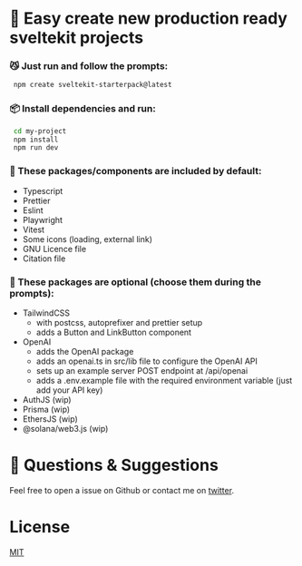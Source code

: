 # 🍳 Easy create new production ready sveltekit projects

### 😼 Just run and follow the prompts:
```bash
 npm create sveltekit-starterpack@latest
```
### 📦 Install dependencies and run:

```bash
 cd my-project
 npm install
 npm run dev
```

### 🚀 These packages/components are included by default:
* Typescript
* Prettier
* Eslint
* Playwright
* Vitest
* Some icons (loading, external link)
* GNU Licence file
* Citation file


### 🫵 These packages are optional (choose them during the prompts):
* TailwindCSS
  * with postcss, autoprefixer and prettier setup
  * adds a Button and LinkButton component
* OpenAI
  * adds the OpenAI package
  * adds an openai.ts in src/lib file to configure the OpenAI API
  * sets up an example server POST endpoint at /api/openai
  * adds a .env.example file with the required environment variable (just add your API key)
* AuthJS (wip)
* Prisma (wip)
* EthersJS (wip)
* @solana/web3.js (wip)

# 🙋 Questions & Suggestions
Feel free to open a issue on Github or contact me on [twitter](https://twitter.com/thomas_a_mol).

# License
[MIT](https://github.com/thomasmol/create-sveltekit-starterpack/blob/HEAD/LICENSE)